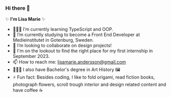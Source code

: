 ### Hi there 👋

✨ **I'm Lisa Marie** ✨ 

- 👩🏻‍💻 I’m currently learning TypeScript and OOP.
- 🌱 I’m currently studying to become a Front End Developer at Medieinstitutet in Gotenburg, Sweden. 
- 👯 I’m looking to collaborate on design projects!
- 👀 I'm on the lookout to find the right place for my first internship in September 2023.
- 📫 How to reach me: lisamarie.andersson@gmail.com
- 👩🏻‍🎓 I also have Bachelor's degree in Art History 🖼
- ⚡ Fun fact: Besides coding, I like to fold origami, read fiction books, photograph flowers, scroll trough interior and design related content and have coffee ☕️

